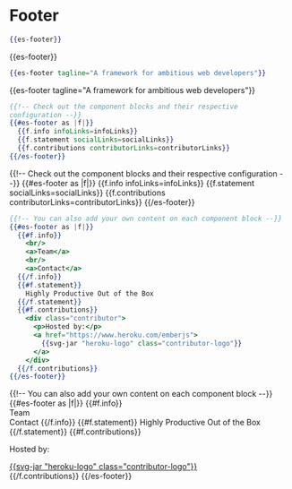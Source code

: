 # Footer

```handlebars
{{es-footer}}
```

{{es-footer}}

```handlebars
{{es-footer tagline="A framework for ambitious web developers"}}
```
{{es-footer tagline="A framework for ambitious web developers"}}

```handlebars
{{!-- Check out the component blocks and their respective
configuration --}}
{{#es-footer as |f|}}
  {{f.info infoLinks=infoLinks}}
  {{f.statement socialLinks=socialLinks}}
  {{f.contributions contributorLinks=contributorLinks}}
{{/es-footer}}
```
{{!-- Check out the component blocks and their respective
configuration --}}
{{#es-footer as |f|}}
  {{f.info infoLinks=infoLinks}}
  {{f.statement socialLinks=socialLinks}}
  {{f.contributions contributorLinks=contributorLinks}}
{{/es-footer}}

```handlebars
{{!-- You can also add your own content on each component block --}}
{{#es-footer as |f|}}
  {{#f.info}}
    <br/>
    <a>Team</a>
    <br/>
    <a>Contact</a>
  {{/f.info}}
  {{#f.statement}}
    Highly Productive Out of the Box
  {{/f.statement}}
  {{#f.contributions}}
    <div class="contributor">
      <p>Hosted by:</p>
      <a href="https://www.heroku.com/emberjs">
        {{svg-jar "heroku-logo" class="contributor-logo"}}
      </a>
    </div>
  {{/f.contributions}}
{{/es-footer}}
```
{{!-- You can also add your own content on each component block --}}
{{#es-footer as |f|}}
  {{#f.info}}
    <br/>
    <a>Team</a>
    <br/>
    <a>Contact</a>
  {{/f.info}}
  {{#f.statement}}
    Highly Productive Out of the Box
  {{/f.statement}}
  {{#f.contributions}}
    <div class="contributor">
      <p>Hosted by:</p>
      <a href="https://www.heroku.com/emberjs">
        {{svg-jar "heroku-logo" class="contributor-logo"}}
      </a>
    </div>
  {{/f.contributions}}
{{/es-footer}}
